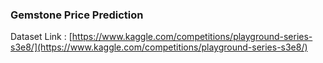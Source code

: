 ### Gemstone Price Prediction

Dataset Link : [https://www.kaggle.com/competitions/playground-series-s3e8/](https://www.kaggle.com/competitions/playground-series-s3e8/)